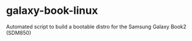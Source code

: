 # galaxy-book-linux
Automated script to build a bootable distro for the Samsung Galaxy Book2 (SDM850)
